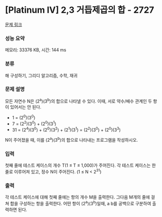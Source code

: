 # [Platinum IV] 2,3 거듭제곱의 합 - 2727 

[문제 링크](https://www.acmicpc.net/problem/2727) 

### 성능 요약

메모리: 33376 KB, 시간: 144 ms

### 분류

해 구성하기, 그리디 알고리즘, 수학, 재귀

### 문제 설명

<p>모든 자연수 N은 (2<sup>a</sup>)(3<sup>b</sup>)의 합으로 나타낼 수 있다. 이때, 서로 약수/배수 관계인 두 항이 있어서는 안 된다.</p>

<ul>
	<li>1 = (2<sup>0</sup>)(3<sup>0</sup>)</li>
	<li>7 = (2<sup>2</sup>)(3<sup>0</sup>) + (2<sup>0</sup>)(3<sup>1</sup>)</li>
	<li>31 = (2<sup>4</sup>)(3<sup>0</sup>) + (2<sup>0</sup>)(3<sup>2</sup>) + (2<sup>1</sup>)(3<sup>1</sup>) = (2<sup>2</sup>)(3<sup>0</sup>) + (2<sup>0</sup>)(3<sup>3</sup>)</li>
</ul>

<p>N이 주어졌을 때, 이를 (2<sup>a</sup>)(3<sup>b</sup>)의 합으로 나타내는 프로그램을 작성하시오.</p>

### 입력 

 <p>첫째 줄에 테스트 케이스의 개수 T(1 ≤ T ≤ 1,000)가 주어진다. 각 테스트 케이스는 한줄로 이루어져 있고, 정수 N이 주어진다. (1 ≤ N < 2<sup>31</sup>)</p>

### 출력 

 <p>각 테스트 케이스에 대해 첫째 줄에는 항의 개수 M을 출력한다. 그다음 M개의 줄에 걸쳐 합을 구성하는 항을 출력한다. 어떤 항이 (2<sup>a</sup>)(3<sup>b</sup>)일때, a b를 공백으로 구분하여 출력하면 된다.</p>


